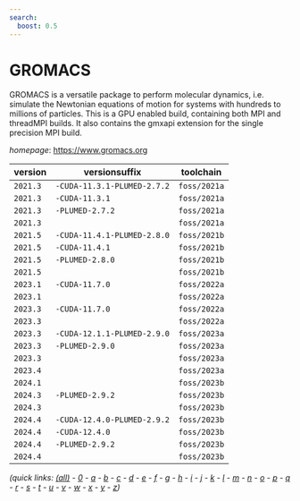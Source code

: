 ```yaml
---
search:
  boost: 0.5
---
```

# GROMACS

GROMACS is a versatile package to perform molecular dynamics, i.e. simulate the Newtonian equations of motion for systems with hundreds to millions of particles.  This is a GPU enabled build, containing both MPI and threadMPI builds.  It also contains the gmxapi extension for the single precision MPI build.

*homepage*: <https://www.gromacs.org>

version | versionsuffix | toolchain
--------|---------------|----------
``2021.3`` | ``-CUDA-11.3.1-PLUMED-2.7.2`` | ``foss/2021a``
``2021.3`` | ``-CUDA-11.3.1`` | ``foss/2021a``
``2021.3`` | ``-PLUMED-2.7.2`` | ``foss/2021a``
``2021.3`` |  | ``foss/2021a``
``2021.5`` | ``-CUDA-11.4.1-PLUMED-2.8.0`` | ``foss/2021b``
``2021.5`` | ``-CUDA-11.4.1`` | ``foss/2021b``
``2021.5`` | ``-PLUMED-2.8.0`` | ``foss/2021b``
``2021.5`` |  | ``foss/2021b``
``2023.1`` | ``-CUDA-11.7.0`` | ``foss/2022a``
``2023.1`` |  | ``foss/2022a``
``2023.3`` | ``-CUDA-11.7.0`` | ``foss/2022a``
``2023.3`` |  | ``foss/2022a``
``2023.3`` | ``-CUDA-12.1.1-PLUMED-2.9.0`` | ``foss/2023a``
``2023.3`` | ``-PLUMED-2.9.0`` | ``foss/2023a``
``2023.3`` |  | ``foss/2023a``
``2023.4`` |  | ``foss/2023a``
``2024.1`` |  | ``foss/2023b``
``2024.3`` | ``-PLUMED-2.9.2`` | ``foss/2023b``
``2024.3`` |  | ``foss/2023b``
``2024.4`` | ``-CUDA-12.4.0-PLUMED-2.9.2`` | ``foss/2023b``
``2024.4`` | ``-CUDA-12.4.0`` | ``foss/2023b``
``2024.4`` | ``-PLUMED-2.9.2`` | ``foss/2023b``
``2024.4`` |  | ``foss/2023b``


*(quick links: [(all)](../index.md) - [0](../0/index.md) - [a](../a/index.md) - [b](../b/index.md) - [c](../c/index.md) - [d](../d/index.md) - [e](../e/index.md) - [f](../f/index.md) - [g](../g/index.md) - [h](../h/index.md) - [i](../i/index.md) - [j](../j/index.md) - [k](../k/index.md) - [l](../l/index.md) - [m](../m/index.md) - [n](../n/index.md) - [o](../o/index.md) - [p](../p/index.md) - [q](../q/index.md) - [r](../r/index.md) - [s](../s/index.md) - [t](../t/index.md) - [u](../u/index.md) - [v](../v/index.md) - [w](../w/index.md) - [x](../x/index.md) - [y](../y/index.md) - [z](../z/index.md))*

